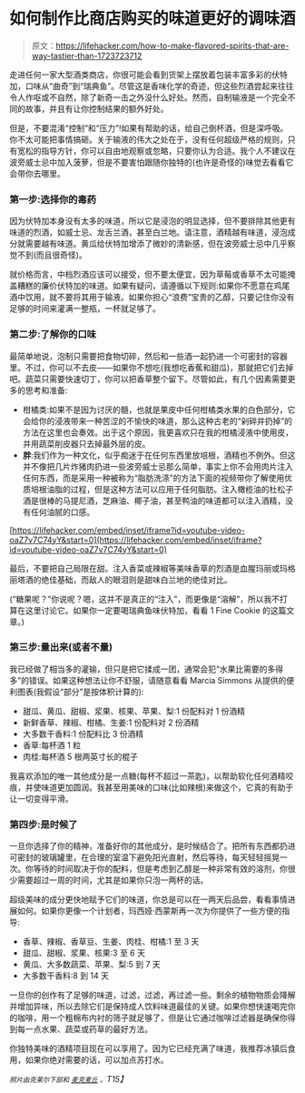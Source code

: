 # 如何制作比商店购买的味道更好的调味酒

> 原文：<https://lifehacker.com/how-to-make-flavored-spirits-that-are-way-tastier-than-1723723712>

走进任何一家大型酒类商店，你很可能会看到货架上摆放着包装丰富多彩的伏特加，口味从“曲奇”到“瑞典鱼”。尽管这是香味化学的奇迹，但这些烈酒尝起来往往令人作呕或不自然，除了新奇一击之外没什么好处。然而，自制输液是一个完全不同的故事，并且有让你控制结果的额外好处。



但是，不要混淆“控制”和“压力”!如果有帮助的话，给自己倒杯酒，但是深呼吸。你不太可能把事情搞砸。关于输液的伟大之处在于，没有任何超级严格的规则，只有宽松的指导方针，你可以自由地观察或忽略，只要你认为合适。我个人不建议在波旁威士忌中加入菠萝，但是不要害怕跟随你独特的(也许是奇怪的)味觉去看看它会带你去哪里。

### 第一步:选择你的毒药

因为伏特加本身没有太多的味道，所以它是浸泡的明显选择，但不要排除其他更有味道的烈酒，如威士忌、龙舌兰酒，甚至白兰地。请注意，酒精越有味道，浸泡成分就需要越有味道。黄瓜给伏特加增添了微妙的清新感，但在波旁威士忌中几乎察觉不到(而且很奇怪)。

就价格而言，中档烈酒应该可以接受，但不要太便宜，因为草莓或香草不太可能掩盖糟糕的廉价伏特加的味道。如果有疑问，请遵循以下规则:如果你不愿意在鸡尾酒中饮用，就不要将其用于输液。如果你担心“浪费”宝贵的乙醇，只要记住你没有足够的时间来灌满一整瓶，一杯就足够了。

### 第二步:了解你的口味

最简单地说，泡制只需要把食物切碎，然后和一些酒一起扔进一个可密封的容器里。不过，你可以不去皮——如果你不想吃(我想吃香蕉和甜瓜)，那就把它们去掉吧。蔬菜只需要快速切丁，你可以把香草整个留下。尽管如此，有几个因素需要更多的思考和准备:

*   柑橘类:如果不是因为讨厌的髓，也就是果皮中任何柑橘类水果的白色部分，它会给你的浸液带来一种苦涩的不愉快的味道，那么这种古老的“剁碎并扔掉”的方法在这里也会奏效。出于这个原因，我更喜欢只在我的柑橘浸液中使用皮，并用蔬菜削皮器只去掉最外层的皮。
*   **胖**:我们作为一种文化，似乎痴迷于在任何东西里放培根，酒精也不例外。但这并不像把几片炸猪肉扔进一些波旁威士忌那么简单，事实上你不会用肉片注入任何东西，而是采用一种被称为“脂肪洗涤”的方法下面的视频带你了解使用优质培根油脂的过程，但是这种方法可以应用于任何脂肪。注入橄榄油的杜松子酒是很棒的马提尼酒，芝麻油、椰子油，甚至鸭油的味道都可以注入酒精，没有任何油腻的口感。

 [https://lifehacker.com/embed/inset/iframe?id=youtube-video-oaZ7v7C74yY&start=0](https://lifehacker.com/embed/inset/iframe?id=youtube-video-oaZ7v7C74yY&start=0) 

最后，不要把自己局限在甜。注入香菜或辣椒等美味香草的烈酒是血腥玛丽或玛格丽塔酒的绝佳基础，而敌人的眼泪则是甜味白兰地的绝佳对比。

(“糖果呢？”你说呢？嗯，这并不是真正的“注入”，而更像是“溶解”，所以我不打算在这里讨论它。如果你一定要喝瑞典鱼味伏特加，看看 1 Fine Cookie 的这篇文章。)

### 第三步:量出来(或者不量)

我已经做了相当多的灌输，但只是把它揉成一团，通常会犯“水果比需要的多得多”的错误。如果这种想法让你不舒服，请随意看看 Marcia Simmons 从提供的便利图表(我假设“部分”是按体积计算的):

*   甜瓜、黄瓜、甜椒、浆果、核果、苹果、梨:1 份配料对 1 份酒精
*   新鲜香草、辣椒、柑橘、生姜:1 份配料对 2 份酒精
*   大多数干香料:1 份配料比 3 份酒精
*   香草:每杯酒 1 粒
*   肉桂:每杯酒 5 根两英寸长的棍子

我喜欢添加的唯一其他成分是一点糖(每杯不超过一茶匙)，以帮助软化任何酒精咬痕，并使味道更加圆润。我甚至用美味的口味(比如辣根)来做这个，它真的有助于让一切变得平滑。

### 第四步:是时候了

一旦你选择了你的精神，准备好你的其他成分，是时候结合了。把所有东西都扔进可密封的玻璃罐里，在合理的室温下避免阳光直射，然后等待，每天轻轻摇晃一次。你等待的时间取决于你的配料，但是考虑到乙醇是一种非常有效的溶剂，你很少需要超过一周的时间，尤其是如果你只泡一两杯的话。

超级美味的成分更快地赋予它们的味道，你总是可以在一两天后品尝，看看事情进展如何。如果你更像一个计划者，玛西娅·西蒙斯再一次为你提供了一些方便的指导:

*   香草、辣椒、香草豆、生姜、肉桂、柑橘:1 至 3 天
*   甜瓜、甜椒、浆果、核果:3 至 6 天
*   黄瓜、大多数蔬菜、苹果、梨:5 到 7 天
*   大多数干香料:8 到 14 天

一旦你的创作有了足够的味道，过滤，过滤，再过滤一些。剩余的植物物质会降解并增加异味，所以去除它们是保持成人饮料味道最佳的关键。如果你想快速喝完你的咖啡，用一个粗棉布内衬的筛子就足够了，但是让它通过咖啡过滤器是确保你得到每一点水果、蔬菜或药草的最好方法。

你独特美味的酒精项目现在可以享用了。因为它已经充满了味道，我推荐冰镇后食用，如果你绝对需要的话，可以加点苏打水。

*<small>照片由克莱尔下部和</small>* [*<small>麦克麦丘</small>*](https://www.flickr.com/photos/mccun934/4981058190/) *<small>。</small>T15】*